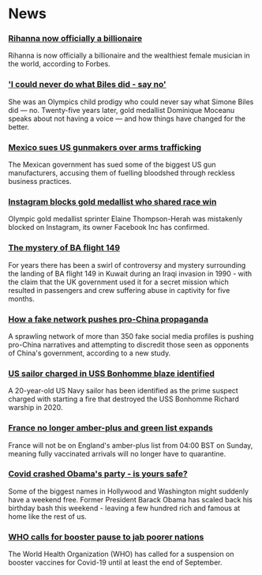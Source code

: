 # News
### [Rihanna now officially a billionaire](https://www.bbc.com/news/world-us-canada-58092465)
Rihanna is now officially a billionaire and the wealthiest female musician in the world, according to Forbes.
### ['I could never do what Biles did - say no'](https://www.bbc.com/news/world-us-canada-58043512)
She was an Olympics child prodigy who could never say what Simone Biles did — no. Twenty-five years later, gold medallist Dominique Moceanu speaks about not having a voice — and how things have changed for the better.
### [Mexico sues US gunmakers over arms trafficking](https://www.bbc.com/news/world-latin-america-58091071)
The Mexican government has sued some of the biggest US gun manufacturers, accusing them of fuelling bloodshed through reckless business practices. 
### [Instagram blocks gold medallist who shared race win](https://www.bbc.com/sport/olympics/58094908)
Olympic gold medallist sprinter Elaine Thompson-Herah was mistakenly blocked on Instagram, its owner Facebook Inc has confirmed.
### [The mystery of BA flight 149](https://www.bbc.com/news/uk-58087520)
For years there has been a swirl of controversy and mystery surrounding the landing of BA flight 149 in Kuwait during an Iraqi invasion in 1990 - with the claim that the UK government used it for a secret mission which resulted in passengers and crew suffering abuse in captivity for five months.
### [How a fake network pushes pro-China propaganda](https://www.bbc.com/news/world-asia-china-58062630)
A sprawling network of more than 350 fake social media profiles is pushing pro-China narratives and attempting to discredit those seen as opponents of China's government, according to a new study.
### [US sailor charged in USS Bonhomme blaze identified](https://www.bbc.com/news/world-us-canada-58091854)
A 20-year-old US Navy sailor has been identified as the prime suspect charged with starting a fire that destroyed the USS Bonhomme Richard warship in 2020.
### [France no longer amber-plus and green list expands](https://www.bbc.com/news/business-58079107)
France will not be on England's amber-plus list from 04:00 BST on Sunday, meaning fully vaccinated arrivals will no longer have to quarantine.
### [Covid crashed Obama's party - is yours safe?](https://www.bbc.com/news/world-us-canada-58080853)
Some of the biggest names in Hollywood and Washington might suddenly have a weekend free. Former President Barack Obama has scaled back his birthday bash this weekend - leaving a few hundred rich and famous at home like the rest of us. 
### [WHO calls for booster pause to jab poorer nations](https://www.bbc.com/news/world-58090051)
The World Health Organization (WHO) has called for a suspension on booster vaccines for Covid-19 until at least the end of September. 
